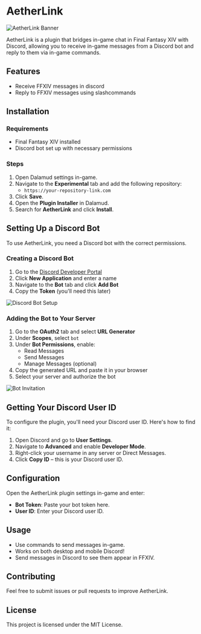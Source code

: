 # AetherLink

![AetherLink Banner](image_url)

AetherLink is a plugin that bridges in-game chat in Final Fantasy XIV with Discord, allowing you to receive in-game messages from a Discord bot and reply to them via in-game commands.

## Features
- Receive FFXIV messages in discord
- Reply to FFXIV messages using slashcommands

## Installation

### Requirements
- Final Fantasy XIV installed
- Discord bot set up with necessary permissions

### Steps
1. Open Dalamud settings in-game.
2. Navigate to the **Experimental** tab and add the following repository:
   - `https://your-repository-link.com`
3. Click **Save**.
4. Open the **Plugin Installer** in Dalamud.
5. Search for **AetherLink** and click **Install**.

## Setting Up a Discord Bot

To use AetherLink, you need a Discord bot with the correct permissions.

### Creating a Discord Bot
1. Go to the [Discord Developer Portal](https://discord.com/developers/applications)
2. Click **New Application** and enter a name
3. Navigate to the **Bot** tab and click **Add Bot**
4. Copy the **Token** (you'll need this later)

![Discord Bot Setup](image_url)

### Adding the Bot to Your Server
1. Go to the **OAuth2** tab and select **URL Generator**
2. Under **Scopes**, select `bot`
3. Under **Bot Permissions**, enable:
   - Read Messages
   - Send Messages
   - Manage Messages (optional)
4. Copy the generated URL and paste it in your browser
5. Select your server and authorize the bot

![Bot Invitation](image_url)

## Getting Your Discord User ID
To configure the plugin, you'll need your Discord user ID. Here's how to find it:
1. Open Discord and go to **User Settings**.
2. Navigate to **Advanced** and enable **Developer Mode**.
3. Right-click your username in any server or Direct Messages.
4. Click **Copy ID** – this is your Discord user ID.

## Configuration
Open the AetherLink plugin settings in-game and enter:
- **Bot Token**: Paste your bot token here.
- **User ID**: Enter your Discord user ID.

## Usage
- Use commands to send messages in-game.
- Works on both desktop and mobile Discord!
- Send messages in Discord to see them appear in FFXIV.

## Contributing
Feel free to submit issues or pull requests to improve AetherLink.

## License
This project is licensed under the MIT License.
